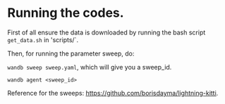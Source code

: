 # Running the codes.

First of all ensure the data is downloaded by running the bash script `get_data.sh` in 'scripts/`. 

Then, for running the parameter sweep, do:

`wandb sweep sweep.yaml`, which will give you a sweep_id. 

`wandb agent <sweep_id>`

Reference for the sweeps: https://github.com/borisdayma/lightning-kitti. 
